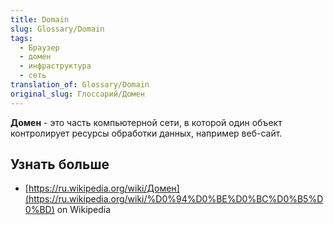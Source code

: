 ```yaml
---
title: Domain
slug: Glossary/Domain
tags:
  - Браузер
  - домен
  - инфраструктура
  - сеть
translation_of: Glossary/Domain
original_slug: Глоссарий/Домен
---
```


**Домен** - это часть компьютерной сети, в которой один объект контролирует ресурсы обработки данных, например веб-сайт.

## Узнать больше

- [https://ru.wikipedia.org/wiki/Домен](https://ru.wikipedia.org/wiki/%D0%94%D0%BE%D0%BC%D0%B5%D0%BD) on Wikipedia
